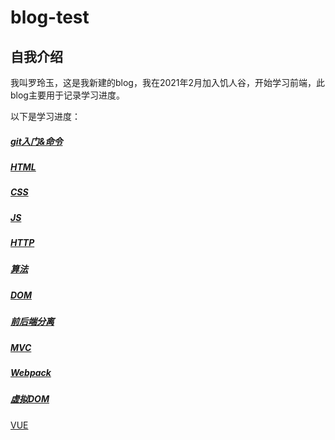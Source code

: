 # blog-test
## 自我介绍
我叫罗玲玉，这是我新建的blog，我在2021年2月加入饥人谷，开始学习前端，此blog主要用于记录学习进度。

以下是学习进度：
##### [git入门&命令](https://github.com/buranxiangsi/blog-test/blob/main/git.md)

##### [HTML](https://github.com/buranxiangsi/blog-test/tree/main/1%20HTML)

##### [CSS](https://github.com/buranxiangsi/blog-test/tree/main/2%20CSS) 

##### [JS](https://github.com/buranxiangsi/blog-test/tree/main/3%20JavaScript)

##### [HTTP](https://github.com/buranxiangsi/blog-test/tree/main/4%20HTTP)

##### [算法](https://github.com/buranxiangsi/blog-test/tree/main/5%20%E7%AE%97%E6%B3%95)

##### [DOM](https://github.com/buranxiangsi/blog-test/tree/main/6%20DOM)

##### [前后端分离](https://github.com/buranxiangsi/blog-test/tree/main/7%20jQuery)

##### [MVC](https://github.com/buranxiangsi/blog-test/tree/main/9%20MVC)

##### [Webpack](https://github.com/buranxiangsi/blog-test/tree/main/10%20webpack)

##### [虚拟DOM](https://github.com/buranxiangsi/blog-test/tree/main/11%20%E8%99%9A%E6%8B%9Fdom)

[VUE]()